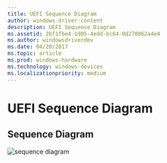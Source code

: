 ```yaml
---
title: UEFI Sequence Diagram
author: windows-driver-content
description: UEFI Sequence Diagram
ms.assetid: 2bf1fbe4-1d05-4edd-bc64-0d270862a4e4
ms.author: windowsdriverdev
ms.date: 04/20/2017
ms.topic: article
ms.prod: windows-hardware
ms.technology: windows-devices
ms.localizationpriority: medium
---
```


# UEFI Sequence Diagram


## Sequence Diagram


![sequence diagram](images/efi-usbfn-sequence.png)

 

 





